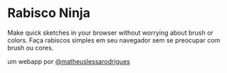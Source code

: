 # Rabisco Ninja
Make quick sketches in your browser without worrying about brush or colors.
Faça rabiscos simples em seu navegador sem se preocupar com brush ou cores.

um webapp por [@matheuslessarodrigues](https://github.com/matheuslessarodrigues)
